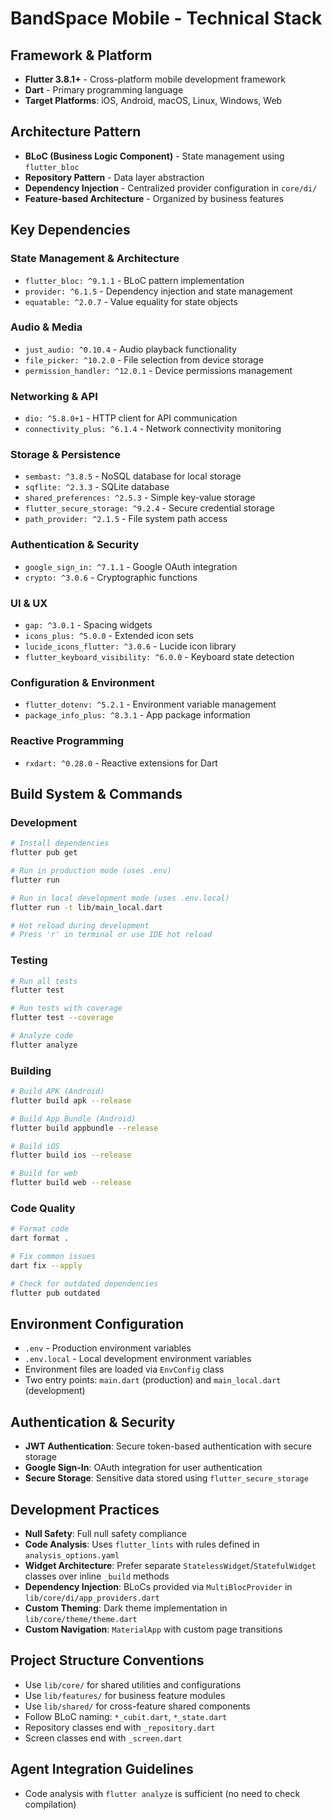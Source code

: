 # BandSpace Mobile - Technical Stack

## Framework & Platform
- **Flutter 3.8.1+** - Cross-platform mobile development framework
- **Dart** - Primary programming language
- **Target Platforms**: iOS, Android, macOS, Linux, Windows, Web

## Architecture Pattern
- **BLoC (Business Logic Component)** - State management using `flutter_bloc`
- **Repository Pattern** - Data layer abstraction
- **Dependency Injection** - Centralized provider configuration in `core/di/`
- **Feature-based Architecture** - Organized by business features

## Key Dependencies

### State Management & Architecture
- `flutter_bloc: ^9.1.1` - BLoC pattern implementation
- `provider: ^6.1.5` - Dependency injection and state management
- `equatable: ^2.0.7` - Value equality for state objects

### Audio & Media
- `just_audio: ^0.10.4` - Audio playback functionality
- `file_picker: ^10.2.0` - File selection from device storage
- `permission_handler: ^12.0.1` - Device permissions management

### Networking & API
- `dio: ^5.8.0+1` - HTTP client for API communication
- `connectivity_plus: ^6.1.4` - Network connectivity monitoring

### Storage & Persistence
- `sembast: ^3.8.5` - NoSQL database for local storage
- `sqflite: ^2.3.3` - SQLite database
- `shared_preferences: ^2.5.3` - Simple key-value storage
- `flutter_secure_storage: ^9.2.4` - Secure credential storage
- `path_provider: ^2.1.5` - File system path access

### Authentication & Security
- `google_sign_in: ^7.1.1` - Google OAuth integration
- `crypto: ^3.0.6` - Cryptographic functions

### UI & UX
- `gap: ^3.0.1` - Spacing widgets
- `icons_plus: ^5.0.0` - Extended icon sets
- `lucide_icons_flutter: ^3.0.6` - Lucide icon library
- `flutter_keyboard_visibility: ^6.0.0` - Keyboard state detection

### Configuration & Environment
- `flutter_dotenv: ^5.2.1` - Environment variable management
- `package_info_plus: ^8.3.1` - App package information

### Reactive Programming
- `rxdart: ^0.28.0` - Reactive extensions for Dart

## Build System & Commands

### Development
```bash
# Install dependencies
flutter pub get

# Run in production mode (uses .env)
flutter run

# Run in local development mode (uses .env.local)
flutter run -t lib/main_local.dart

# Hot reload during development
# Press 'r' in terminal or use IDE hot reload
```

### Testing
```bash
# Run all tests
flutter test

# Run tests with coverage
flutter test --coverage

# Analyze code
flutter analyze
```

### Building
```bash
# Build APK (Android)
flutter build apk --release

# Build App Bundle (Android)
flutter build appbundle --release

# Build iOS
flutter build ios --release

# Build for web
flutter build web --release
```

### Code Quality
```bash
# Format code
dart format .

# Fix common issues
dart fix --apply

# Check for outdated dependencies
flutter pub outdated
```

## Environment Configuration
- `.env` - Production environment variables
- `.env.local` - Local development environment variables
- Environment files are loaded via `EnvConfig` class
- Two entry points: `main.dart` (production) and `main_local.dart` (development)

## Authentication & Security
- **JWT Authentication**: Secure token-based authentication with secure storage
- **Google Sign-In**: OAuth integration for user authentication
- **Secure Storage**: Sensitive data stored using `flutter_secure_storage`

## Development Practices
- **Null Safety**: Full null safety compliance
- **Code Analysis**: Uses `flutter_lints` with rules defined in `analysis_options.yaml`
- **Widget Architecture**: Prefer separate `StatelessWidget`/`StatefulWidget` classes over inline `_build` methods
- **Dependency Injection**: BLoCs provided via `MultiBlocProvider` in `lib/core/di/app_providers.dart`
- **Custom Theming**: Dark theme implementation in `lib/core/theme/theme.dart`
- **Custom Navigation**: `MaterialApp` with custom page transitions

## Project Structure Conventions
- Use `lib/core/` for shared utilities and configurations
- Use `lib/features/` for business feature modules
- Use `lib/shared/` for cross-feature shared components
- Follow BLoC naming: `*_cubit.dart`, `*_state.dart`
- Repository classes end with `_repository.dart`
- Screen classes end with `_screen.dart`

## Agent Integration Guidelines
- Code analysis with `flutter analyze` is sufficient (no need to check compilation)